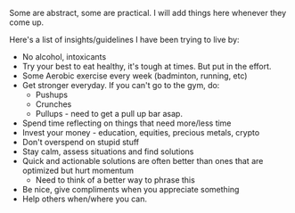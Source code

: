 Some are abstract, some are practical. I will add things here whenever they come up.

Here's a list of insights/guidelines I have been trying to live by:

- No alcohol, intoxicants
- Try your best to eat healthy, it's tough at times. But put in the effort.
- Some Aerobic exercise every week (badminton, running, etc)
- Get stronger everyday. If you can't go to the gym, do:
	- Pushups
	- Crunches
	- Pullups - need to get a pull up bar asap.
- Spend time reflecting on things that need more/less time
- Invest your money - education, equities, precious metals, crypto
- Don't overspend on stupid stuff 
- Stay calm, assess situations and find solutions
- Quick and actionable solutions are often better than ones that are optimized but hurt momentum
	- Need to think of a better way to phrase this
- Be nice, give compliments when you appreciate something
- Help others when/where you can. 

